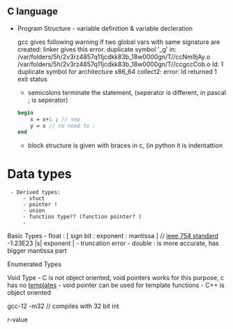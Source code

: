 ## C language
- Program Structure
		- variable definition & variable decleration
	
	gcc gives following warning if two global vars with same signature are created:
		linker gives this error.
	duplicate symbol '_g' in:
	    /var/folders/5h/2v3rz4857q11jcdkk83b_18w0000gn/T//ccNm9jAy.o
	    /var/folders/5h/2v3rz4857q11jcdkk83b_18w0000gn/T//ccgccCob.o
	ld: 1 duplicate symbol for architecture x86_64
	collect2: error: ld returned 1 exit status
	
	- semicolons terminate the statement, (seperator is different, in pascal ; is seperator)
	```pascal
	begin 
		x = x+1 ; // sep
		y = x // no need to ;
	end
	```
	
	- block structure is given with braces in c, (in python it is indentattion

 # Data types
	 - Derived types: 
		 - stuct
		 - pointer ! 
		 - union
		 - function type?? (function pointer? )
		 - 
Basic Types
	- float : \[ sign bit : exponent : mantissa \] // [ieee 754 standard](https://en.wikipedia.org/wiki/IEEE_754)
		-1.23E23   |s| exponent |
		- truncation error
	- double : is more accurate, has bigger mantissa part

Enumerated Types

Void Type
	- C is not object oriented, void pointers works for this purpose, c has no [templates](https://stackoverflow.com/questions/2873850/is-there-an-equivalent-in-c-for-c-templates)
		- void pointer can be used for template functions
	- C++ is object oriented

gcc-12 -m32 // compiles with 32 bit int

r-value





